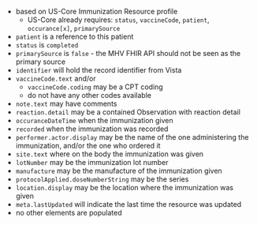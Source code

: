 
- based on US-Core Immunization Resource profile
  - US-Core already requires: `status`, `vaccineCode`, `patient`, `occurance[x]`, `primarySource`
- `patient` is a reference to this patient
- `status` is `completed`
- `primarySource` is `false` - the MHV FHIR API should not be seen as the primary source
- `identifier` will hold the record identifier from Vista
- `vaccineCode.text` and/or
  - `vaccineCode.coding` may be a CPT coding
  - do not have any other codes available
- `note.text` may have comments
- `reaction.detail` may be a contained Observation with reaction detail
- `occuranceDateTime` when the immunization given
- `recorded` when the immunization was recorded
- `performer.actor.display` may be the name of the one administering the immunization, and/or the one who ordered it
- `site.text` where on the body the immunization was given
- `lotNumber` may be the immunization lot number
- `manufacture` may be the manufacture of the immunization given
- `protocolApplied.doseNumberString` may be the series
- `location.display` may be the location where the immunization was given
- `meta.lastUpdated` will indicate the last time the resource was updated
- no other elements are populated
